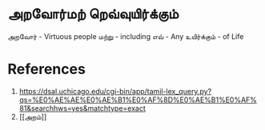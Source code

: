 # அறவோர்மற் றெவ்வுயிர்க்கும்
அறவோர் - Virtuous people
மற்று - including
எவ் - Any
உயிர்க்கும் - of Life
# References
1. https://dsal.uchicago.edu/cgi-bin/app/tamil-lex_query.py?qs=%E0%AE%AE%E0%AE%B1%E0%AF%8D%E0%AE%B1%E0%AF%81&searchhws=yes&matchtype=exact
2. [[அறம்]]

